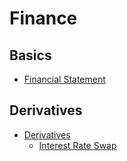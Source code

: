 # Finance

## Basics
* [Financial Statement](./financial_statement.md)

## Derivatives
* [Derivatives](src/derivatives/derivatives.md)
  * [Interest Rate Swap](src/derivatives/interest_rate_swap.md)